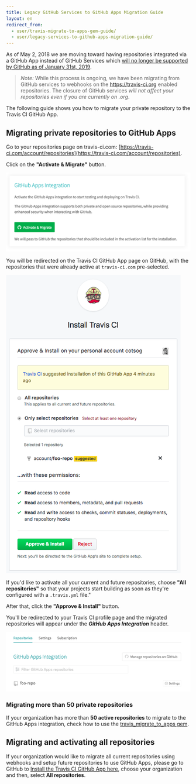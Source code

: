 ```yaml
---
title: Legacy GitHub Services to GitHub Apps Migration Guide
layout: en
redirect_from:
  - user/travis-migrate-to-apps-gem-guide/
  - user/legacy-services-to-github-apps-migration-guide/
---
```


As of May 2, 2018 we are moving toward having repositories integrated via a GitHub App instead of GitHub Services which [will no longer be supported by GitHub as of January 31st, 2019](https://developer.github.com/v3/guides/replacing-github-services/#deprecation-timeline).

> *Note:* While this process is ongoing, we have been migrating from GitHub services to webhooks on the https://travis-ci.org enabled repositories. The closure of GitHub services *will not affect your repositories even if you are currently on .org*.

The following guide shows you how to migrate your private repository to the Travis CI GitHub App.

## Migrating private repositories to GitHub Apps

Go to your repositories page on travis-ci.com: [https://travis-ci.com/account/repositories](https://travis-ci.com/account/repositories).

Click on the **"Activate & Migrate"** button.

![Travis CI GitHub App page](/images/migrate/legacy-services-migration-github-apps.png)

You will be redirected on the Travis CI GitHub App page on GitHub, with the repositories that were already active at `travis-ci.com` pre-selected.

![Travis CI GitHub App page](/images/migrate/github-app-page.png)

If you'd like to activate all your current and future repositories, choose **"All repositories"** so that your projects start building as soon as they're configured with a `.travis.yml` file."

After that, click the **"Approve & Install"** button.

You'll be redirected to your Travis CI profile page and the migrated repositories will appear under the **_GitHub Apps Integration_** header.

![travis-ci.com profile page with GitHub App integration](/images/migrate/github-app-repo.png)

### Migrating more than 50 private repositories

If your organization has more than **50 active repositories** to migrate to the GitHub Apps integration, check how to use the [travis_migrate_to_apps gem](/user/migrate/travis-migrate-to-apps-gem-guide/).

## Migrating and activating all repositories

If your organization would like to migrate all current repositories using webhooks and setup future repositories to use GitHub Apps, please go to GitHub to [Install the Travis CI GitHub App here](https://github.com/apps/travis-ci/installations/new), choose your organization and then, select **All repositories**.



